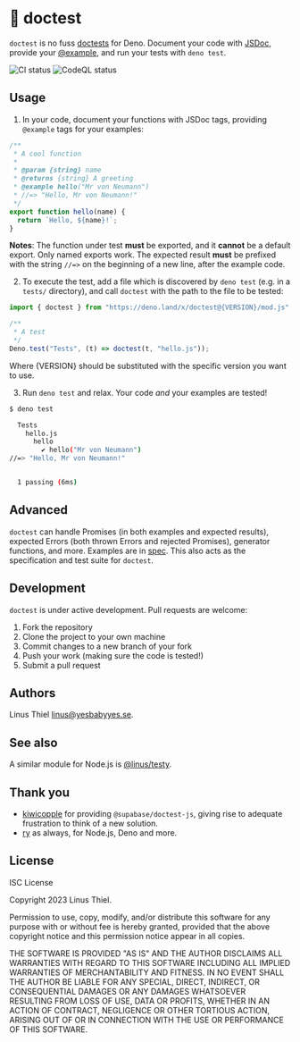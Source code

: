 # 🧪 doctest

`doctest` is no fuss [doctests][doctest] for Deno. Document your code with
[JSDoc][jsdoc], provide your [@example][example], and run your tests with
`deno test`.

![CI status](https://github.com/linus/doctest/workflows/CI/badge.svg)
![CodeQL status](https://github.com/linus/doctest/workflows/CodeQL/badge.svg)

## Usage

1. In your code, document your functions with JSDoc tags, providing `@example`
   tags for your examples:

```js
/**
 * A cool function
 *
 * @param {string} name
 * @returns {string} A greeting
 * @example hello("Mr von Neumann")
 * //=> "Hello, Mr von Neumann!"
 */
export function hello(name) {
  return `Hello, ${name}!`;
}
```

**Notes**: The function under test **must** be exported, and it **cannot** be a
default export. Only named exports work. The expected result **must** be
prefixed with the string `//=>` on the beginning of a new line, after the
example code.

2. To execute the test, add a file which is discovered by `deno test` (e.g. in a
   `tests/` directory), and call `doctest` with the path to the file to be
   tested:

```js
import { doctest } from "https://deno.land/x/doctest@{VERSION}/mod.js";

/**
 * A test
 */
Deno.test("Tests", (t) => doctest(t, "hello.js"));
```

Where {VERSION} should be substituted with the specific version you want to use.

3. Run `deno test` and relax. Your code _and_ your examples are tested!

```bash
$ deno test

  Tests
    hello.js
      hello
        ✔ hello("Mr von Neumann")
//=> "Hello, Mr von Neumann!"


  1 passing (6ms)
```

## Advanced

`doctest` can handle Promises (in both examples and expected results), expected
Errors (both thrown Errors and rejected Promises), generator functions, and
more. Examples are in [spec](spec). This also acts as the specification and test
suite for `doctest`.

## Development

`doctest` is under active development. Pull requests are welcome:

1. Fork the repository
2. Clone the project to your own machine
3. Commit changes to a new branch of your fork
4. Push your work (making sure the code is tested!)
5. Submit a pull request

## Authors

Linus Thiel <linus@yesbabyyes.se>.

## See also

A similar module for Node.js is [@linus/testy](https://github.com/linus/testy).

## Thank you

- [kiwicopple](https://github.com/kiwicopple) for providing
  `@supabase/doctest-js`, giving rise to adequate frustration to think of a new
  solution.
- [ry](https://github.com/ry) as always, for Node.js, Deno and more.

## License

ISC License

Copyright 2023 Linus Thiel.

Permission to use, copy, modify, and/or distribute this software for any purpose
with or without fee is hereby granted, provided that the above copyright notice
and this permission notice appear in all copies.

THE SOFTWARE IS PROVIDED "AS IS" AND THE AUTHOR DISCLAIMS ALL WARRANTIES WITH
REGARD TO THIS SOFTWARE INCLUDING ALL IMPLIED WARRANTIES OF MERCHANTABILITY AND
FITNESS. IN NO EVENT SHALL THE AUTHOR BE LIABLE FOR ANY SPECIAL, DIRECT,
INDIRECT, OR CONSEQUENTIAL DAMAGES OR ANY DAMAGES WHATSOEVER RESULTING FROM LOSS
OF USE, DATA OR PROFITS, WHETHER IN AN ACTION OF CONTRACT, NEGLIGENCE OR OTHER
TORTIOUS ACTION, ARISING OUT OF OR IN CONNECTION WITH THE USE OR PERFORMANCE OF
THIS SOFTWARE.

[doctest]: https://docs.python.org/3/library/doctest.html
[jsdoc]: https://jsdoc.app/
[example]: https://jsdoc.app/tags-example.html

